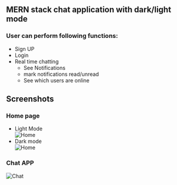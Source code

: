 ## MERN stack chat application  with dark/light mode
### User can perform following functions:
<ul>
  <li>
    Sign UP
  </li>
   <li>
    Login
  </li>
   <li>
    Real time chatting 
    <ul>
      <li>See Notifications </li>
      <li>mark notifications read/unread </li>
       <li>See which users are online </li>
    </ul>
  </li>
 
 
  
</ul>
<h2>Screenshots</h2>
<h3>Home page</h3>
<ul>
  <li>Light Mode</li>
  <img src="https://github.com/priyalj52/chat-app_frontend/assets/94099575/70f967af-1ed0-420b-996f-06af5285338f" alt="Home"/>
  <li>Dark mode</li>
  <img src="https://github.com/priyalj52/chat-app_frontend/assets/94099575/bce9110b-4294-4e8c-a3fd-b140ae61d893" alt="Home"/>
</ul>
<h3>Chat APP</h3>
<img src="https://github.com/priyalj52/chat-app_frontend/assets/94099575/6286c212-98d9-4536-be3e-11e3670e64fa" alt="Chat" />
